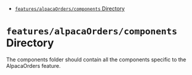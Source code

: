 <!-- START doctoc generated TOC please keep comment here to allow auto update -->
<!-- DON'T EDIT THIS SECTION, INSTEAD RE-RUN doctoc TO UPDATE -->

- [`features/alpacaOrders/components` Directory](#featuresalpacaorderscomponents-directory)

<!-- END doctoc generated TOC please keep comment here to allow auto update -->

# `features/alpacaOrders/components` Directory

The components folder should contain all the components specific to the AlpacaOrders feature.
